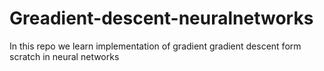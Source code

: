 # Greadient-descent-neuralnetworks
In this repo we learn implementation of gradient gradient descent form scratch in neural networks
